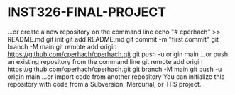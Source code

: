 # INST326-FINAL-PROJECT
…or create a new repository on the command line
echo "# cperhach" >> README.md
git init
git add README.md
git commit -m "first commit"
git branch -M main
git remote add origin https://github.com/cperhach/cperhach.git
git push -u origin main
…or push an existing repository from the command line
git remote add origin https://github.com/cperhach/cperhach.git
git branch -M main
git push -u origin main
…or import code from another repository
You can initialize this repository with code from a Subversion, Mercurial, or TFS project.
